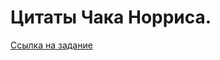 # Цитаты Чака Норриса.

[Ссылка на задание](https://codempire-my.sharepoint.com/:w:/g/personal/dima_codempire_team/EWDB3HHzKqhHhE5PxX9iBUsBxHUe6SNd7OJU4EXmcf5GFQ?rtime=MF42e9SI2Ug)